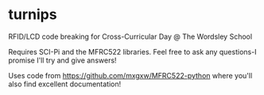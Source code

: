 # turnips
RFID/LCD code breaking for Cross-Curricular Day @ The Wordsley School

Requires SCI-Pi and the MFRC522 libraries. Feel free to ask any questions-I promise I'll try and give answers!

Uses code from https://github.com/mxgxw/MFRC522-python where you'll also find excellent documentation!

